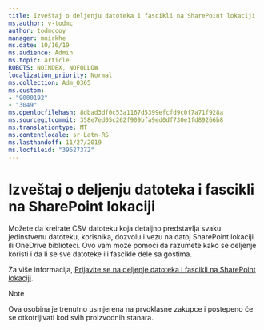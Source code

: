 ```yaml
---
title: Izveštaj o deljenju datoteka i fascikli na SharePoint lokaciji
ms.author: v-todmc
author: todmccoy
manager: mnirkhe
ms.date: 10/16/19
ms.audience: Admin
ms.topic: article
ROBOTS: NOINDEX, NOFOLLOW
localization_priority: Normal
ms.collection: Adm_O365
ms.custom:
- "9000192"
- "3049"
ms.openlocfilehash: 8dbad3df0c53a1167d5399efcfd9c0f7a71f928a
ms.sourcegitcommit: 358e7ed05c262f909bfa9ed0df730e1fd89266b8
ms.translationtype: MT
ms.contentlocale: sr-Latn-RS
ms.lasthandoff: 11/27/2019
ms.locfileid: "39627372"
---
```

# <a name="report-on-file-and-folder-sharing-in-a-sharepoint-site"></a>Izveštaj o deljenju datoteka i fascikli na SharePoint lokaciji

Možete da kreirate CSV datoteku koja detaljno predstavlja svaku jedinstvenu datoteku, korisnika, dozvolu i vezu na datoj SharePoint lokaciji ili OneDrive biblioteci. Ovo vam može pomoći da razumete kako se deljenje koristi i da li se sve datoteke ili fascikle dele sa gostima.

Za više informacija, [Prijavite se na deljenje datoteka i fascikli na SharePoint lokaciji](https://docs.microsoft.com/sharepoint/sharing-reports).

> [!NOTE]
> Ova osobina je trenutno usmjerena na prvoklasne zakupce i postepeno će se otkotrljivati kod svih proizvodnih stanara.